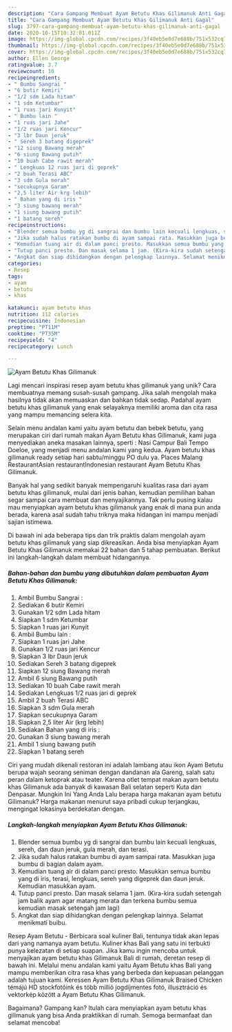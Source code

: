 ```yaml
---
description: "Cara Gampang Membuat Ayam Betutu Khas Gilimanuk Anti Gagal"
title: "Cara Gampang Membuat Ayam Betutu Khas Gilimanuk Anti Gagal"
slug: 3797-cara-gampang-membuat-ayam-betutu-khas-gilimanuk-anti-gagal
date: 2020-10-15T10:32:01.011Z
image: https://img-global.cpcdn.com/recipes/3f40eb5e0d7e688b/751x532cq70/ayam-betutu-khas-gilimanuk-foto-resep-utama.jpg
thumbnail: https://img-global.cpcdn.com/recipes/3f40eb5e0d7e688b/751x532cq70/ayam-betutu-khas-gilimanuk-foto-resep-utama.jpg
cover: https://img-global.cpcdn.com/recipes/3f40eb5e0d7e688b/751x532cq70/ayam-betutu-khas-gilimanuk-foto-resep-utama.jpg
author: Ellen George
ratingvalue: 3.7
reviewcount: 10
recipeingredient:
- " Bumbu Sangrai "
- "6 butir Kemiri"
- "1/2 sdm Lada hitam"
- "1 sdm Ketumbar"
- "1 ruas jari Kunyit"
- " Bumbu lain "
- "1 ruas jari Jahe"
- "1/2 ruas jari Kencur"
- "3 lbr Daun jeruk"
- " Sereh 3 batang digeprek"
- "12 siung Bawang merah"
- "6 siung Bawang putih"
- "10 buah Cabe rawit merah"
- " Lengkuas 12 ruas jari di geprek"
- "2 buah Terasi ABC"
- "3 sdm Gula merah"
- "secukupnya Garam"
- "2,5 liter Air krg lebih"
- " Bahan yang di iris "
- "3 siung bawang merah"
- "1 siung bawang putih"
- "1 batang sereh"
recipeinstructions:
- "Blender semua bumbu yg di sangrai dan bumbu lain kecuali lengkuas, sereh, dan daun jeruk, gula merah, dan terasi."
- "Jika sudah halus ratakan bumbu di ayam sampai rata. Masukkan juga bumbu di bagian dalam ayam."
- "Kemudian tuang air di dalam panci presto. Masukkan semua bumbu yang di iris, terasi, lengkuas, sereh yang digeprek dan daun jeruk. Kemudian masukkan ayam."
- "Tutup panci presto. Dan masak selama 1 jam. (Kira-kira sudah setengah jam balik ayam agar matang merata dan terkena bumbu semua kemudian masak setengah jam lagi)"
- "Angkat dan siap dihidangkan dengan pelengkap lainnya. Selamat menikmati buibu."
categories:
- Resep
tags:
- ayam
- betutu
- khas

katakunci: ayam betutu khas 
nutrition: 112 calories
recipecuisine: Indonesian
preptime: "PT11M"
cooktime: "PT35M"
recipeyield: "4"
recipecategory: Lunch

---
```



![Ayam Betutu Khas Gilimanuk](https://img-global.cpcdn.com/recipes/3f40eb5e0d7e688b/751x532cq70/ayam-betutu-khas-gilimanuk-foto-resep-utama.jpg)

Lagi mencari inspirasi resep ayam betutu khas gilimanuk yang unik? Cara membuatnya memang susah-susah gampang. Jika salah mengolah maka hasilnya tidak akan memuaskan dan bahkan tidak sedap. Padahal ayam betutu khas gilimanuk yang enak selayaknya memiliki aroma dan cita rasa yang mampu memancing selera kita.

Selain menu andalan kami yaitu ayam betutu dan bebek betutu, yang merupakan ciri dari rumah makan Ayam Betutu khas Gilimanuk, kami juga menyediakan aneka masakan lainnya, sperti : Nasi Campur Bali Tempo Doeloe, yang menjadi menu andalan kami yang kedua. Ayam betutu khas gilimanuk ready setiap hari sabtu/minggu PO dulu ya. Places Malang RestaurantAsian restaurantIndonesian restaurant Ayam Betutu Khas Gilimanuk.

Banyak hal yang sedikit banyak mempengaruhi kualitas rasa dari ayam betutu khas gilimanuk, mulai dari jenis bahan, kemudian pemilihan bahan segar sampai cara membuat dan menyajikannya. Tak perlu pusing kalau mau menyiapkan ayam betutu khas gilimanuk yang enak di mana pun anda berada, karena asal sudah tahu triknya maka hidangan ini mampu menjadi sajian istimewa.


Di bawah ini ada beberapa tips dan trik praktis dalam mengolah ayam betutu khas gilimanuk yang siap dikreasikan. Anda bisa menyiapkan Ayam Betutu Khas Gilimanuk memakai 22 bahan dan 5 tahap pembuatan. Berikut ini langkah-langkah dalam membuat hidangannya.

<!--inarticleads1-->

##### Bahan-bahan dan bumbu yang dibutuhkan dalam pembuatan Ayam Betutu Khas Gilimanuk:

1. Ambil  Bumbu Sangrai :
1. Sediakan 6 butir Kemiri
1. Gunakan 1/2 sdm Lada hitam
1. Siapkan 1 sdm Ketumbar
1. Siapkan 1 ruas jari Kunyit
1. Ambil  Bumbu lain :
1. Siapkan 1 ruas jari Jahe
1. Gunakan 1/2 ruas jari Kencur
1. Siapkan 3 lbr Daun jeruk
1. Sediakan  Sereh 3 batang digeprek
1. Siapkan 12 siung Bawang merah
1. Ambil 6 siung Bawang putih
1. Sediakan 10 buah Cabe rawit merah
1. Sediakan  Lengkuas 1/2 ruas jari di geprek
1. Ambil 2 buah Terasi ABC
1. Siapkan 3 sdm Gula merah
1. Siapkan secukupnya Garam
1. Siapkan 2,5 liter Air (krg lebih)
1. Sediakan  Bahan yang di iris :
1. Gunakan 3 siung bawang merah
1. Ambil 1 siung bawang putih
1. Siapkan 1 batang sereh


Ciri yang mudah dikenali restoran ini adalah lambang atau ikon Ayam Betutu berupa wajah seorang seniman dengan dandanan ala Gareng, salah satu peran dalam ketoprak atau teater. Karena otlet tempat makan ayam betutu khas Gilimanuk ada banyak di kawasan Bali selatan seperti Kuta dan Denpasar. Mungkin Ini Yang Anda Lalu berapa harga makanan ayam betutu Gilimanuk? Harga makanan menurut saya pribadi cukup terjangkau, mengingat lokasinya berdekatan dengan. 

<!--inarticleads2-->

##### Langkah-langkah menyiapkan Ayam Betutu Khas Gilimanuk:

1. Blender semua bumbu yg di sangrai dan bumbu lain kecuali lengkuas, sereh, dan daun jeruk, gula merah, dan terasi.
1. Jika sudah halus ratakan bumbu di ayam sampai rata. Masukkan juga bumbu di bagian dalam ayam.
1. Kemudian tuang air di dalam panci presto. Masukkan semua bumbu yang di iris, terasi, lengkuas, sereh yang digeprek dan daun jeruk. Kemudian masukkan ayam.
1. Tutup panci presto. Dan masak selama 1 jam. (Kira-kira sudah setengah jam balik ayam agar matang merata dan terkena bumbu semua kemudian masak setengah jam lagi)
1. Angkat dan siap dihidangkan dengan pelengkap lainnya. Selamat menikmati buibu.


Resep Ayam Betutu - Berbicara soal kuliner Bali, tentunya tidak akan lepas dari yang namanya ayam betutu. Kuliner khas Bali yang satu ini terbukti punya kelezatan di setiap suapan. Jika kamu ingin mencoba untuk menyajikan ayam betutu khas Gilimanuk Bali di rumah, deretan resep di bawah ini. Melalui menu andalan kami yaitu Ayam Betutu khas Bali yang mampu memberikan citra rasa khas yang berbeda dan kepuasan pelanggan adalah tujuan kami. Keressen Ayam Betutu Khas Gilimanuk Braised Chicken témájú HD stockfotóink és több millió jogdíjmentes fotó, illusztráció és vektorkép között a Ayam Betutu Khas Gilimanuk. 

Bagaimana? Gampang kan? Itulah cara menyiapkan ayam betutu khas gilimanuk yang bisa Anda praktikkan di rumah. Semoga bermanfaat dan selamat mencoba!
